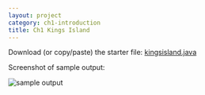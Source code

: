 ```yaml
---
layout: project
category: ch1-introduction
title: Ch1 Kings Island
---
```


Download (or copy/paste) the starter file: [kingsisland.java](/apcsa/ch1introduction/kingsislandtemplate.java)

Screenshot of sample output:

![sample output](/apcsa/ch1introduction/kingsislandsampleoutput.png)

